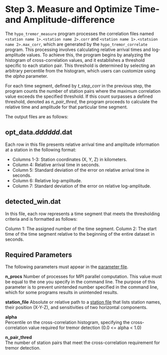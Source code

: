 # Step 3. Measure and Optimize Time- and Amplitude-difference

The `hypo_tremor_measure` program processes the correlation files named 
`<station name 1>.<station name 2>.corr` and `<station name 1>.<statsion name 2>.max_corr`, 
which are generated by the `hypo_tremor_correlate` program.
This processing involves calculating relative arrival times and log-amplitude values. 
To achieve this, the program begins by analyzing the histogram of cross-correlation values, 
and it establishes a threshold specific to each station pair.
This threshold is determined by selecting an arbitrary percentile from the histogram, 
which users can customize using the _alpha_ parameter.

For each time segment, defined by _t_step_corr_ in the previous step, 
the program counts the number of station pairs where the maximum correlation value exceeds the specified threshold.
If this count surpasses a defined threshold, denoted as _n_pair_thred_, 
the program proceeds to calculate the relative time and amplitude for that particular time segment.

The output files are as follows: 

## opt_data._dddddd_.dat

Each row in this file presents relative arrival time and amplitude information at a station in the following format:

* Columns 1-3: Station coordinates (X, Y, Z) in kilometers.
* Column 4: Relative arrival time in seconds.
* Column 5: Standard deviation of the error on relative arrival time in seconds.
* Column 6: Relative log-amplitude.
* Column 7: Standard deviation of the error on relative log-amplitude.

## detected_win.dat

In this file, each row represents a time segment that meets the thresholding criteria and is formatted as follows:

Column 1: The assigned number of the time segment.
Column 2: The start time of the time segment relative to the beginning of the entire dataset in seconds.

## Required Parameters

The following parameters must appear in the [parameter file](parameter_file.md). 

__n_procs__
Number of processes for MPI parallel computation. This value must be equal to the one you specify in the command line. The purpose of this parameter is to prevent unintended number specified in the command line, which for some programs results in unintended results.

__station_file__
Absolute or relative path to a [station file](station_file.md) that lists station names, their position (X-Y-Z), and sensitivities of two horizontal components.

__alpha__        
Percentile on the cross-correlation histogram, specifying the cross-correlation value required for tremor detection (0.0 <= alpha < 1.0)

__n_pair_thred__  
The number of station pairs that meet the cross-correlation requirement for tremor detection.

